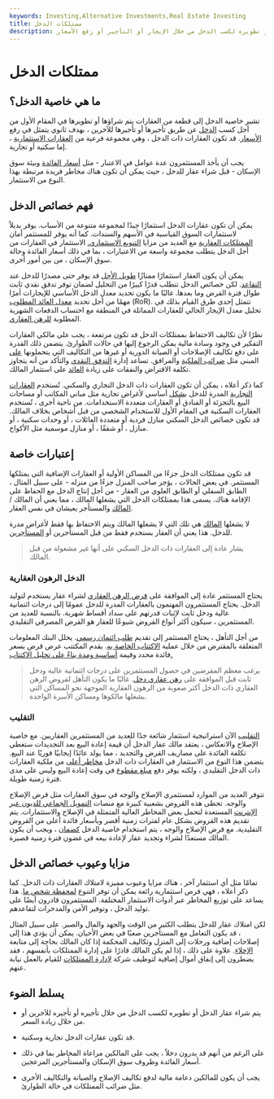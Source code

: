 ```yaml
---
keywords: Investing,Alternative Investments,Real Estate Investing
title: ممتلكات الدخل
description: يتم شراء عقار الدخل أو تطويره لكسب الدخل من خلال الإيجار أو التأجير أو رفع الأسعار.
---
```


# ممتلكات الدخل
## ما هي خاصية الدخل؟

تشير خاصية الدخل إلى قطعة من العقارات يتم شراؤها أو تطويرها في المقام الأول من أجل كسب [الدخل](/income) عن طريق تأجيرها أو تأجيرها للآخرين ، بهدف ثانوي يتمثل في رفع [الأسعار](/appreciation). قد تكون العقارات ذات الدخل ، وهي مجموعة فرعية من [العقارات الاستثمارية](/investment-property) ، إما سكنية أو تجارية.

يجب أن يأخذ المستثمرون عدة عوامل في الاعتبار - مثل [أسعار الفائدة](/interestrate) وبيئة سوق الإسكان - قبل شراء عقار للدخل ، حيث يمكن أن تكون هناك مخاطر فريدة مرتبطة بهذا النوع من الاستثمار.

## فهم خصائص الدخل

يمكن أن تكون عقارات الدخل استثمارًا جيدًا لمجموعة متنوعة من الأسباب. يوفر بديلاً لاستثمارات السوق القياسية في الأسهم والسندات. كما أنه يوفر للمستثمر أمان [الممتلكات العقارية](/real-property) مع العديد من مزايا [التنويع الاستثماري.](/diversification) الاستثمار في العقارات من أجل الدخل يتطلب مجموعة واسعة من الاعتبارات ، بما في ذلك أسعار الفائدة وحالة سوق الإسكان ، من بين أمور أخرى.

يمكن أن يكون العقار استثمارًا ممتازًا [طويل الأجل](/longterm) قد يوفر حتى مصدرًا للدخل عند [التقاعد](/retirement). لكن خصائص الدخل تتطلب قدرًا كبيرًا من التحليل لضمان توفر تدفق نقدي ثابت طوال فترة القرض وما بعدها. غالبًا ما يكون تحديد معدل الدخل الأساسي للإيجارات أمرًا مهمًا من أجل تحديد [معدل العائد المطلوب](/rateofreturn) (RoR). تتمثل إحدى طرق القيام بذلك في تحليل معدل الإيجار الحالي للعقارات المماثلة في المنطقة مع احتساب الدفعات الشهرية المطلوبة [للرهن العقاري](/mortgage).

نظرًا لأن تكاليف الاحتفاظ بممتلكات الدخل قد تكون مرتفعة ، يجب على مالكي العقارات التفكير في وجود وسادة مالية يمكن الرجوع إليها في حالات الطوارئ. يتضمن ذلك القدرة على دفع تكاليف الإصلاحات أو الصيانة الدورية أو غيرها من التكاليف التي يتحملونها [على](/liability) المبنى مثل [ضرائب الملكية](/propertytax) والمرافق. تساعد إدارة [التدفق النقدي](/cashflow) والتأكد من أنه يتجاوز تكلفة الاقتراض والنفقات على زيادة [العائد](/return) على استثمار المالك.

كما ذكر أعلاه ، يمكن أن تكون العقارات ذات الدخل التجاري والسكني. تُستخدم [العقارات التجارية](/commercialrealestate) المدرة للدخل [بشكل](/commercialrealestate) أساسي لأغراض تجارية مثل مباني المكاتب أو مساحات البيع بالتجزئة أو الفنادق أو العقارات متعددة الاستخدامات. من ناحية أخرى ، تُستخدم العقارات السكنية في المقام الأول للاستخدام الشخصي من قبل أشخاص بخلاف المالك. قد تكون خصائص الدخل السكني منازل فردية أو متعددة العائلات ، أو وحدات سكنية ، أو منازل ، أو شققًا ، أو منازل موسمية مثل الأكواخ.

## إعتبارات خاصة

قد تكون ممتلكات الدخل جزءًا من المساكن الأولية أو العقارات الإضافية التي يمتلكها المستثمر. في بعض الحالات ، يؤجر صاحب المنزل جزءًا من منزله - على سبيل المثال ، الطابق السفلي أو الطابق العلوي من العقار - من أجل إنتاج الدخل مع الحفاظ على الإقامة هناك. يسمى هذا بممتلكات الدخل التي يشغلها المالك ، مما يعني أن المالك / [المالك](/landlord) والمستأجر يعيشان في نفس العقار.

لا يشغلها [المالك](/non-owner_occupied) هي تلك التي لا يشغلها المالك ويتم الاحتفاظ بها فقط لأغراض مدرة للدخل. هذا يعني أن العقار يستخدم فقط من قبل المستأجرين أو [المستأجرين](/lessee).

> يشار عادة إلى العقارات ذات الدخل السكني على أنها غير مشغولة من قبل المالك.

>

### الدخل الرهون العقارية

يحتاج المستثمر عادة إلى الموافقة على [قرض الرهن العقاري](/loan) لشراء عقار يستخدم لتوليد الدخل. يحتاج المستثمرون المهتمون بالعقارات المدرة للدخل عمومًا إلى درجات ائتمانية عالية ودخل ثابت لإثبات قدرتهم على سداد أقساط شهرية. بالنسبة للعديد من المستثمرين ، سيكون أكثر أنواع القروض شيوعًا للعقار هو القرض المصرفي التقليدي.

من أجل التأهل ، يحتاج المستثمر إلى تقديم [طلب ائتمان رسمي](/credit-application). يحلل البنك المعلومات المتعلقة بالمقترض من خلال عملية [الاكتتاب الخاصة به](/underwriting). يقدم المكتتب عرض قرض بسعر فائدة محدد وقيمة [أساسية ومدة بناءً على تحليل الاكتتاب.](/principal)

> يرغب معظم المقرضين في حصول المستثمرين على درجات ائتمانية عالية ودخل ثابت قبل الموافقة على [رهن عقاري دخل](/income-property-mortgage). غالبًا ما يكون التأهل لقروض الرهن العقاري ذات الدخل أكثر صعوبة من الرهون العقارية الموجهة نحو المساكن التي يشغلها مالكوها ومساكن الأسرة الواحدة.

>

### التقليب

[التقليب](/flipping) الآن استراتيجية استثمار شائعة جدًا للعديد من المستثمرين العقاريين. مع خاصية الإصلاح والانعكاس ، يعتقد مالك عقار الدخل أن قيمة إعادة البيع بعد التجديدات ستغطي تكلفة الفائدة على مصاريف القرض والتجديد ، مما يولد عائدًا إيجابيًا فوريًا عند البيع. يتضمن هذا النوع من الاستثمار في العقارات ذات الدخل [مخاطر أعلى](/risk) من ملكية العقارات ذات الدخل التقليدي ، ولكنه يوفر دفع [مبلغ مقطوع](/lump-sum-payment) في وقت إعادة البيع وليس على مدى فترة زمنية طويلة.

تتوفر العديد من الموارد لمستثمري الإصلاح والوجه في سوق العقارات مثل قرض الإصلاح والوجه. تحظى هذه القروض بشعبية كبيرة مع منصات [التمويل الجماعي للديون عبر الإنترنت](/crowdfunding) المستعدة لتحمل بعض المخاطر العالية المتمثلة في الإصلاح والاستثمارات. يتم تقديم هذه القروض بشكل عام لفترات زمنية أقصر وبأسعار فائدة أعلى من القروض التقليدية. مع قرض الإصلاح والوجه ، يتم استخدام خاصية الدخل [كضمان](/collateral) ، ويجب أن يكون المالك مستعدًا لشراء وتجديد عقار لإعادة بيعه في غضون فترة زمنية قصيرة.

## مزايا وعيوب خصائص الدخل

تمامًا مثل أي استثمار آخر ، هناك مزايا وعيوب مميزة لامتلاك العقارات ذات الدخل. كما ذكر أعلاه ، فهي فرص استثمارية رائعة يمكن أن توفر التنوع [لمحفظة شخص ما](/portfolio). هذا يساعد على توزيع المخاطر عبر أدوات الاستثمار المختلفة. المستثمرون قادرون أيضًا على توليد الدخل ، وتوفير الأمن والمدخرات لتقاعدهم.

لكن امتلاك عقار للدخل يتطلب الكثير من الوقت والجهد والمال والصبر. على سبيل المثال ، قد يكون التعامل مع المستأجرين صعبًا في بعض الأحيان. يمكن أن يؤدي هذا إلى إصلاحات إضافية ورحلات إلى المنزل وتكاليف المحكمة إذا كان المالك بحاجة إلى متابعة [الإخلاء](/eviction). علاوة على ذلك ، إذا لم يكن المالك قادرًا على إدارة الممتلكات بأنفسهم ، فقد يضطرون إلى إنفاق أموال إضافية لتوظيف شركة [لإدارة الممتلكات](/property-management) للقيام بالعمل نيابة عنهم.

## يسلط الضوء

- يتم شراء عقار الدخل أو تطويره لكسب الدخل من خلال تأجيره أو تأجيره للآخرين أو من خلال زيادة السعر.

- قد تكون عقارات الدخل تجارية وسكنية.

- على الرغم من أنهم قد يدرون دخلاً ، يجب على المالكين مراعاة المخاطر بما في ذلك أسعار الفائدة وظروف سوق الإسكان والمستأجرين المزعجين.

- يجب أن يكون للمالكين دعامة مالية لدفع تكاليف الإصلاح والصيانة والتكاليف الأخرى مثل ضرائب الممتلكات في حالة الطوارئ.

